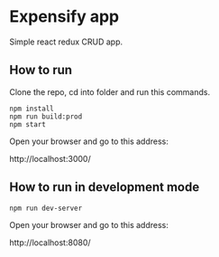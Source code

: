 # Expensify app

Simple react redux CRUD app.

## How to run

Clone the repo, cd into folder and run this commands.

```
npm install
npm run build:prod
npm start
```

Open your browser and go to this address:

http://localhost:3000/

## How to run in development mode

```
npm run dev-server
```

Open your browser and go to this address:

http://localhost:8080/
